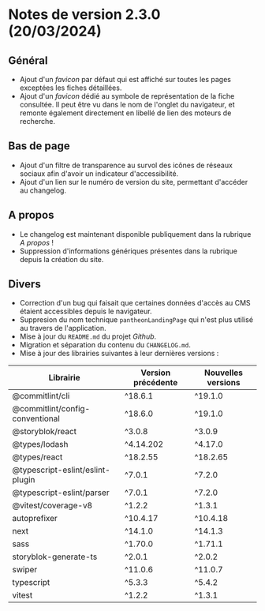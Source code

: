 # Notes de version 2.3.0 (20/03/2024)

## Général

- Ajout d'un _favicon_ par défaut qui est affiché sur toutes les pages exceptées les fiches détaillées.
- Ajout d'un _favicon_ dédié au symbole de représentation de la fiche consultée. Il peut être vu dans le nom de l'onglet du navigateur, et remonte également directement en libellé de lien des moteurs de recherche.

## Bas de page

- Ajout d'un filtre de transparence au survol des icônes de réseaux sociaux afin d'avoir un indicateur d'accessibilité.
- Ajout d'un lien sur le numéro de version du site, permettant d'accéder au changelog.

## A propos

- Le changelog est maintenant disponible publiquement dans la rubrique _A propos_ !
- Suppression d'informations génériques présentes dans la rubrique depuis la création du site.

## Divers

- Correction d'un bug qui faisait que certaines données d'accès au CMS étaient accessibles depuis le navigateur.
- Suppresion du nom technique `pantheonLandingPage` qui n'est plus utilisé au travers de l'application.
- Mise à jour du `README.md` du projet _Github_.
- Migration et séparation du contenu du `CHANGELOG.md`.
- Mise à jour des librairies suivantes à leur dernières versions :

| Librairie                        | Version précédente | Nouvelles versions |
| -------------------------------- | ------------------ | ------------------ |
| @commitlint/cli                  | ^18.6.1            | ^19.1.0            |
| @commitlint/config-conventional  | ^18.6.0            | ^19.1.0            |
| @storyblok/react                 | ^3.0.8             | ^3.0.9             |
| @types/lodash                    | ^4.14.202          | ^4.17.0            |
| @types/react                     | ^18.2.55           | ^18.2.65           |
| @typescript-eslint/eslint-plugin | ^7.0.1             | ^7.2.0             |
| @typescript-eslint/parser        | ^7.0.1             | ^7.2.0             |
| @vitest/coverage-v8              | ^1.2.2             | ^1.3.1             |
| autoprefixer                     | ^10.4.17           | ^10.4.18           |
| next                             | ^14.1.0            | ^14.1.3            |
| sass                             | ^1.70.0            | ^1.71.1            |
| storyblok-generate-ts            | ^2.0.1             | ^2.0.2             |
| swiper                           | ^11.0.6            | ^11.0.7            |
| typescript                       | ^5.3.3             | ^5.4.2             |
| vitest                           | ^1.2.2             | ^1.3.1             |
